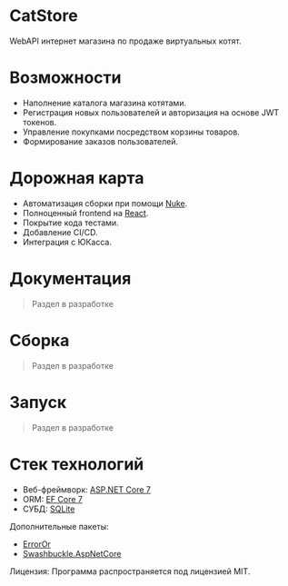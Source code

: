 # CatStore
WebAPI интернет магазина по продаже виртуальных котят.
# Возможности
* Наполнение каталога магазина котятами.
* Регистрация новых пользователей и авторизация на основе JWT токенов.
* Управление покупками посредством корзины товаров.
* Формирование заказов пользователей.
# Дорожная карта
* Автоматизация сборки при помощи [Nuke](https://nuke.build).
* Полноценный frontend на [React](https://react.dev/blog/2023/03/16/introducing-react-dev).
* Покрытие кода тестами.
* Добавление CI/CD.
* Интеграция с ЮКасса.
# Документация
> Раздел в разработке
# Сборка
> Раздел в разработке
# Запуск
> Раздел в разработке
# Стек технологий
* Веб-фреймворк: [ASP.NET Core 7](https://dotnet.microsoft.com/en-us/apps/aspnet)
* ORM: [EF Core 7](https://learn.microsoft.com/ru-ru/ef/core/)
* СУБД: [SQLite](https://www.sqlite.org/about.html)

Дополнительные пакеты:

* [ErrorOr](https://github.com/amantinband/error-or)
* [Swashbuckle.AspNetCore](https://github.com/domaindrivendev/Swashbuckle.AspNetCore)

Лицензия:
Программа распространяется под лицензией MIT.
